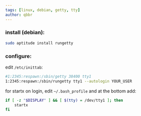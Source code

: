 ```yaml
---
tags: [linux, debian, getty, tty]
author: qbbr
---
```


### install (debian):

```bash
sudo aptitude install rungetty
```

### configure:

edit `/etc/inittab`:

```bash
#1:2345:respawn:/sbin/getty 38400 tty1
1:2345:respawn:/sbin/rungetty tty1 --autologin YOUR_USER
```

for startx on login, edit `~/.bash_profile` and at the bottom add:

```bash
if [ -z "$DISPLAY" ] && [ $(tty) = /dev/tty1 ]; then
	startx
fi
```
